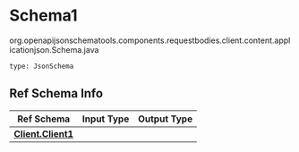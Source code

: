 # Schema1
org.openapijsonschematools.components.requestbodies.client.content.applicationjson.Schema.java
```
type: JsonSchema
```

## Ref Schema Info
Ref Schema | Input Type | Output Type
---------- | ---------- | -----------
[**Client.Client1**](../../../../components/schemas/Client.md) |  | 
